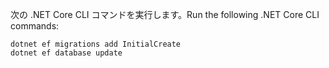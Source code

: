 
<span data-ttu-id="865e8-101">次の .NET Core CLI コマンドを実行します。</span><span class="sxs-lookup"><span data-stu-id="865e8-101">Run the following .NET Core CLI commands:</span></span>

```dotnetcli
dotnet ef migrations add InitialCreate
dotnet ef database update
```
